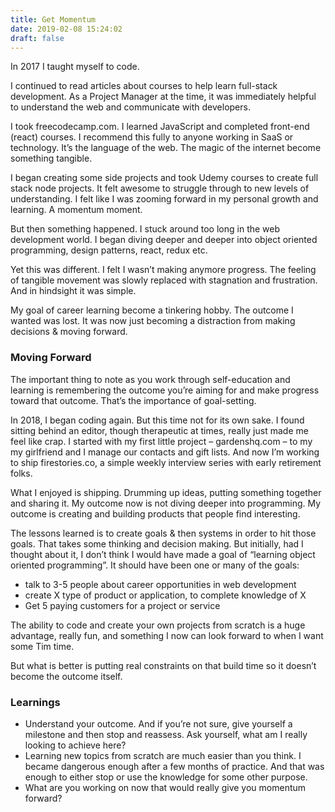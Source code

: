 ```yaml
---
title: Get Momentum
date: 2019-02-08 15:24:02
draft: false
---
```


In 2017 I taught myself to code.

I continued to read articles about courses to help learn full-stack development. As a Project Manager at the time, it was immediately helpful to understand the web and communicate with developers.

I took freecodecamp.com. I learned JavaScript and completed front-end (react) courses. I recommend this fully to anyone working in SaaS or technology. It’s the language of the web. The magic of the internet become something tangible.

I began creating some side projects and took Udemy courses to create full stack node projects. It felt awesome to struggle through to new levels of understanding. I felt like I was zooming forward in my personal growth and learning. A momentum moment.

But then something happened. I stuck around too long in the web development world. I began diving deeper and deeper into object oriented programming, design patterns, react, redux etc.

Yet this was different. I felt I wasn’t making anymore progress. The feeling of tangible movement was slowly replaced with stagnation and frustration. And in hindsight it was simple.

My goal of career learning become a tinkering hobby. The outcome I wanted was lost. It was now just becoming a distraction from making decisions & moving forward.

### [](https://timpittman.co/2019/02/08/get-momentum/#Moving-Forward)Moving Forward

The important thing to note as you work through self-education and learning is remembering the outcome you’re aiming for and make progress toward that outcome. That’s the importance of goal-setting.

In 2018, I began coding again. But this time not for its own sake. I found sitting behind an editor, though therapeutic at times, really just made me feel like crap. I started with my first little project – gardenshq.com – to my my girlfriend and I manage our contacts and gift lists. And now I’m working to ship firestories.co, a simple weekly interview series with early retirement folks.

What I enjoyed is shipping. Drumming up ideas, putting something together and sharing it. My outcome now is not diving deeper into programming. My outcome is creating and building products that people find interesting.

The lessons learned is to create goals & then systems in order to hit those goals. That takes some thinking and decision making. But initially, had I thought about it, I don’t think I would have made a goal of “learning object oriented programming”. It should have been one or many of the goals:

- talk to 3-5 people about career opportunities in web development
- create X type of product or application, to complete knowledge of X
- Get 5 paying customers for a project or service

The ability to code and create your own projects from scratch is a huge advantage, really fun, and something I now can look forward to when I want some Tim time.

But what is better is putting real constraints on that build time so it doesn’t become the outcome itself.

### [](https://timpittman.co/2019/02/08/get-momentum/#Learnings)Learnings

- Understand your outcome. And if you’re not sure, give yourself a milestone and then stop and reassess. Ask yourself, what am I really looking to achieve here? 
- Learning new topics from scratch are much easier than you think. I became dangerous enough after a few months of practice. And that was enough to either stop or use the knowledge for some other purpose. 
- What are you working on now that would really give you momentum forward?
